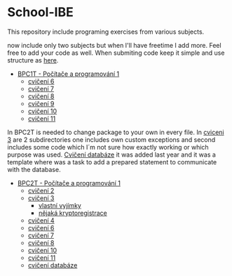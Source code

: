 # School-IBE

This repository include programing exercises from various subjects.

now include only two subjects but when I'll have freetime I add more. Feel free to add your code as well. When submiting code keep it simple and use structure as [here](https://github.com/jedla97/School-IBE/tree/main/BPC1T).

* [BPC1T - Počítače a programování 1](https://github.com/jedla97/School-IBE/tree/main/BPC1T)
  * [cvičení 6](https://github.com/jedla97/School-IBE/tree/main/BPC1T/cviceni06)
  * [cvičení 7](https://github.com/jedla97/School-IBE/tree/main/BPC1T/cviceni07)
  * [cvičení 8](https://github.com/jedla97/School-IBE/tree/main/BPC1T/cviceni08)
  * [cvičení 9](https://github.com/jedla97/School-IBE/tree/main/BPC1T/cviceni09)
  * [cvičení 10](https://github.com/jedla97/School-IBE/tree/main/BPC1T/cviceni10)
  * [cvičení 11](https://github.com/jedla97/School-IBE/tree/main/BPC1T/cviceni11)
  
In BPC2T is needed to change package to your own in every file. In [cviceni 3](https://github.com/jedla97/School-IBE/tree/main/BPC2T/cviceni3) are 2 subdirectories one includes own custom exceptions and second includes some code which I´m not sure how exactly working or which purpose was used. [Cvičení databáze](https://github.com/jedla97/School-IBE/tree/main/BPC2T/cviceniDatabaze) it was added last year and it was a template where was a task to add a prepared statement to communicate with the database.
* [BPC2T - Počítače a programování 1](https://github.com/jedla97/School-IBE/tree/main/BPC2T)
  * [cvičení 2](https://github.com/jedla97/School-IBE/tree/main/BPC2T/cviceni2)
  * [cvičení 3](https://github.com/jedla97/School-IBE/tree/main/BPC2T/cviceni3)
     * [vlastní vyjímky](https://github.com/jedla97/School-IBE/tree/main/BPC2T/cviceni3/CustomExceptions)
     * [nějaká kryptoregistrace](https://github.com/jedla97/School-IBE/tree/main/BPC2T/cviceni3/SomeCodeCryptoRegistration)
  * [cvičení 4](https://github.com/jedla97/School-IBE/tree/main/BPC2T/cviceni4)
  * [cvičení 6](https://github.com/jedla97/School-IBE/tree/main/BPC2T/cviceni6)
  * [cvičení 7](https://github.com/jedla97/School-IBE/tree/main/BPC2T/cviceni7)
  * [cvičení 8](https://github.com/jedla97/School-IBE/tree/main/BPC2T/cviceni8)
  * [cvičení 10](https://github.com/jedla97/School-IBE/tree/main/BPC2T/cviceni10)
  * [cvičení 11](https://github.com/jedla97/School-IBE/tree/main/BPC2T/cviceni11)
  * [cvičení databáze](https://github.com/jedla97/School-IBE/tree/main/BPC2T/cviceniDatabaze)
 
  
